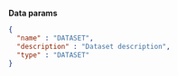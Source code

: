 **Data params**

```json
{
  "name" : "DATASET",
  "description" : "Dataset description",
  "type" : "DATASET"
}
```
